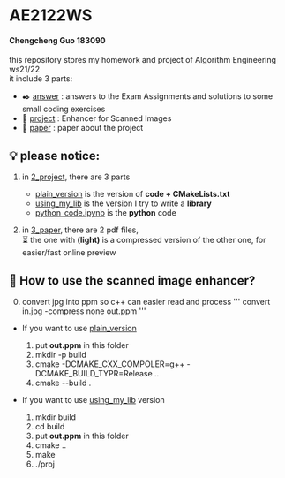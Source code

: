 # AE2122WS
#### Chengcheng Guo 183090 <br>
this repository stores my homework and project of Algorithm Engineering ws21/22 <br>
it include 3 parts:
  - :black_nib: [answer](1_answers)  : answers to the Exam Assignments and solutions to some small coding exercises
  - :test_tube: [project](2_project) : Enhancer for Scanned Images
  - :scroll: [paper](3_paper)   : paper about the project


## :bulb: please notice: <br>
1. in [2_project](2_project), there are 3 parts <br>
   - [plain_version](2_project/plain_version) is the version of **code + CMakeLists.txt** 
   - [using_my_lib](2_project/using_my_lib) is the version I try to write a **library**
   - [python_code.ipynb](2_project/python_code.ipynb) is the **python** code 

2. in [3_paper](3_paper), there are 2 pdf files, <br> 
 	:hourglass_flowing_sand: the one with **(light)** is a compressed version of the other one, for easier/fast online preview
  
## :monocle_face: How to use the scanned image enhancer?
0. convert jpg into ppm so c++ can easier read and process
'''
convert in.jpg -compress none out.ppm 
'''

- If you want to use [plain_version](2_project/plain_version)  <br>
  1. put **out.ppm** in this folder 
  3. mkdir -p build
  4. cmake -DCMAKE_CXX_COMPOLER=g++ -DCMAKE_BUILD_TYPR=Release ..
  5. cmake --build .

- If you want to use [using_my_lib](2_project/using_my_lib) version
  1. mkdir build
  2. cd build
  3. put **out.ppm** in this folder 
  4. cmake ..
  5. make
  6. ./proj


